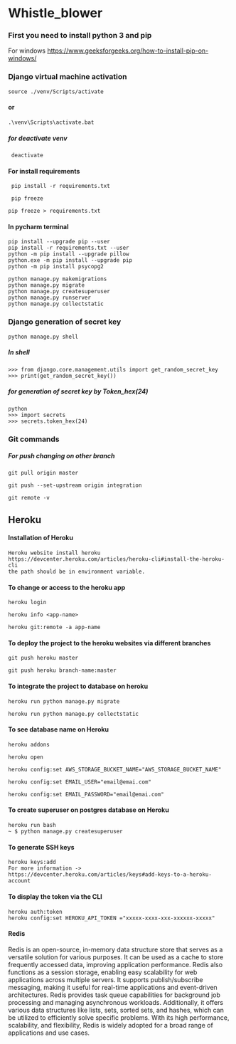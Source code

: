 # Whistle_blower

### First you need to install python 3 and pip 

For windows https://www.geeksforgeeks.org/how-to-install-pip-on-windows/

### Django virtual machine activation

``` 
source ./venv/Scripts/activate 
```
#### or 
``` 
.\venv\Scripts\activate.bat 
```

##### for deactivate venv
```
 deactivate
 ```

#### For install requirements 
```
 pip install -r requirements.txt 
 ```
```
 pip freeze
```
```
pip freeze > requirements.txt
```
#### In pycharm terminal
```
pip install --upgrade pip --user 
pip install -r requirements.txt --user 
python -m pip install --upgrade pillow 
python.exe -m pip install --upgrade pip
python -m pip install psycopg2 

python manage.py makemigrations
python manage.py migrate
python manage.py createsuperuser
python manage.py runserver
python manage.py collectstatic
```
### Django generation of secret key

```
python manage.py shell
```

##### In shell
```
>>> from django.core.management.utils import get_random_secret_key                       
>>> print(get_random_secret_key()) 
```
##### for generation of secret key by Token_hex(24)
```
python
>>> import secrets
>>> secrets.token_hex(24)
```
### Git commands 

##### For push changing on other branch
``` 
git pull origin master 
```

``` 
git push --set-upstream origin integration
```

```
git remote -v
```
## Heroku 

#### Installation of Heroku
```
Heroku website install heroku 
https://devcenter.heroku.com/articles/heroku-cli#install-the-heroku-cli  
the path should be in environment variable.
```

#### To change or access to the heroku app

```
heroku login
```

```
heroku info <app-name>
```

```
heroku git:remote -a app-name
```


#### To deploy the project to the heroku websites via different branches

```
git push heroku master
```
```
git push heroku branch-name:master    
```
#### To integrate the project to database on heroku
```
heroku run python manage.py migrate
```
```
heroku run python manage.py collectstatic
```
#### To see database name on Heroku
```
heroku addons 
```
```
heroku open
```
```
heroku config:set AWS_STORAGE_BUCKET_NAME="AWS_STORAGE_BUCKET_NAME" 
```
```
heroku config:set EMAIL_USER="email@emai.com"
```
```
heroku config:set EMAIL_PASSWORD="email@emai.com"
```
#### To create superuser on postgres database on Heroku
```
heroku run bash
~ $ python manage.py createsuperuser
```
#### To generate SSH keys
```
heroku keys:add
For more information -> https://devcenter.heroku.com/articles/keys#add-keys-to-a-heroku-account
```
#### To display the token via the CLI
```
heroku auth:token
heroku config:set HEROKU_API_TOKEN ="xxxxx-xxxx-xxx-xxxxxx-xxxxx"
```


#### Redis 

Redis is an open-source, in-memory data structure store that serves as a versatile solution 
for various purposes. It can be used as a cache to store frequently accessed data, improving 
application performance. Redis also functions as a session storage, enabling easy scalability 
for web applications across multiple servers. It supports publish/subscribe messaging, making
it useful for real-time applications and event-driven architectures. Redis provides task queue 
capabilities for background job processing and managing asynchronous workloads. Additionally, 
it offers various data structures like lists, sets, sorted sets, and hashes, which can be 
utilized to efficiently solve specific problems. With its high performance, scalability, 
and flexibility, Redis is widely adopted for a broad range of applications and use cases.






